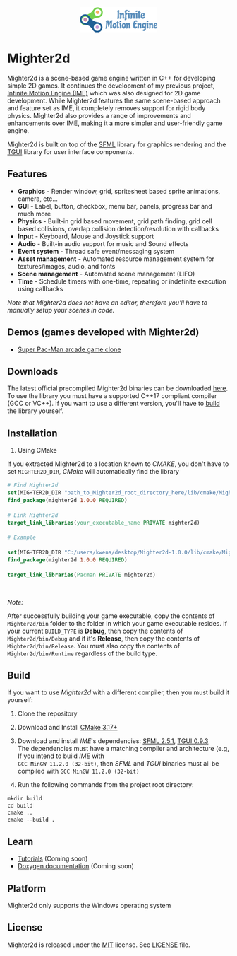 <p align="center">
    <img src="logo.png" alt="IME Logo">
</p>

# Mighter2d

Mighter2d is a scene-based game engine written in C++ for developing simple 2D games. It continues the development of 
my previous project, [Infinite Motion Engine (IME)](https://github.com/KwenaMashamaite/IME) which was also designed for
2D game development. While Mighter2d features the same scene-based approach and feature set as IME, it completely removes
support for rigid body physics. Mighter2d also provides a range of improvements and enhancements over IME, making it a more 
simpler and user-friendly game engine.

Mighter2d is built on top of the [SFML](https://www.sfml-dev.org/index.php) library for graphics rendering and the [TGUI](https://tgui.eu/) library for user interface components.

## Features

* **Graphics** - Render window, grid, spritesheet based sprite animations, camera, etc...
* **GUI** - Label, button, checkbox, menu bar, panels, progress bar and much more
* **Physics** - Built-in grid based movement, grid path finding, grid cell based collisions, overlap collision detection/resolution with callbacks 
* **Input** - Keyboard, Mouse and Joystick support
* **Audio** - Built-in audio support for music and Sound effects
* **Event system** - Thread safe event/messaging system
* **Asset management** - Automated resource management system for textures/images, audio, and fonts
* **Scene management** - Automated scene management (LIFO)
* **Time** - Schedule timers with one-time, repeating or indefinite execution using callbacks

*Note that Mighter2d does not have an editor, therefore you'll have to manually setup your scenes in code.*

## Demos (games developed with Mighter2d)

* [Super Pac-Man arcade game clone](https://github.com/KwenaMashamaite/SuperPacMan)

## Downloads

The latest official precompiled Mighter2d binaries can be downloaded [here](https://github.com/KwenaMashamaite/Mighter2d/releases/tag/v1.0.0).
To use the library you must have a supported C++17 compliant compiler (GCC or VC++).
If you want to use a different version, you'll have to [build](#Build) the library yourself.

## Installation

1. Using CMake

If you extracted Mighter2d to a location known to *CMAKE*, you don't have to
set `MIGHTER2D_DIR`, *CMake* will automatically find the library

```cmake
# Find Mighter2d
set(MIGHTER2D_DIR "path_to_Mighter2d_root_directory_here/lib/cmake/Mighter2d") # Skip if Mighter2d installed in known location
find_package(mighter2d 1.0.0 REQUIRED)

# Link Mighter2d
target_link_libraries(your_executable_name PRIVATE mighter2d)

# Example

set(MIGHTER2D_DIR "C:/users/kwena/desktop/Mighter2d-1.0.0/lib/cmake/Mighter2d") # Skip if Mighter2d installed in known location
find_package(mighter2d 1.0.0 REQUIRED)

target_link_libraries(Pacman PRIVATE mighter2d)

```
<br>

<em>Note:</em>

After successfully building your game executable, copy the contents of `Mighter2d/bin` folder to the
folder in which your game executable resides. If your current `BUILD_TYPE` is **Debug**, then copy
the contents of `Mighter2d/bin/Debug` and if it's **Release**, then copy the contents of `Mighter2d/bin/Release`.
You must also copy the contents of `Mighter2d/bin/Runtime` regardless of the build type.

##  Build

If you want to use *Mighter2d* with a different compiler, then you must build it yourself:

1. Clone the repository
2. Download and Install [CMake 3.17+](https://cmake.org/)
3. Download and install *IME*'s dependencies: [SFML 2.5.1](https://www.sfml-dev.org/index.php), [TGUI 0.9.3](https://tgui.eu/) <br>
   The dependencies must have a matching compiler and architecture (e.g, If you intend to build *IME* with <br>
   `GCC MinGW 11.2.0 (32-bit)`, then *SFML* and *TGUI* binaries must all be compiled with `GCC MinGW 11.2.0 (32-bit)`
   <br>

4. Run the following commands from the project root directory:

```shell
mkdir build
cd build
cmake ..
cmake --build .
```

## Learn

* [Tutorials](#) (Coming soon)
* [Doxygen documentation](#) (Coming soon)

## Platform

Mighter2d only supports the Windows operating system 

## License

Mighter2d is released under the [MIT](https://opensource.org/licenses/MIT) license. See [LICENSE](LICENSE) file.
